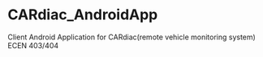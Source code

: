 # CARdiac_AndroidApp
Client Android Application for CARdiac(remote vehicle monitoring system) ECEN 403/404
